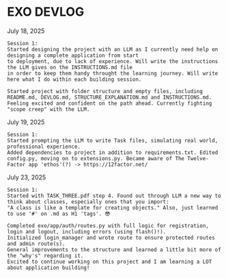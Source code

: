 # EXO DEVLOG

July 18, 2025

    Session 1:
    Started designing the project with an LLM as I currently need help on designing a complete application from start
    to deployment, due to lack of experience. Will write the instructions the LLM gives on the INSTRUCTIONS.md file
    in order to keep them handy throught the learning journey. Will write here what I do within each building session.

    Started project with folder structure and empty files, including README.md, DEVLOG.md, STRUCTURE_EXPLANATION.md and INSTRUCTIONS.md. Feeling excited and confident on the path ahead. Currently fighting "scope creep" with the LLM.

July 19, 2025

    Session 1:
    Started prompting the LLM to write Task files, simulating real world, professional experience. 
    Added dependencies to project in addition to requirements.txt. Edited config.py, moving on to extensions.py. Became aware of The Twelve-Factor app 'ethos'(?) -> https://12factor.net/

July 23, 2025

    Session 1:
    Started with TASK_THREE.pdf step 4. Found out through LLM a new way to think about classes, especially ones that you import: 
    "A class is like a template for creating objects." Also, just learned to use '#' on .md as H1 'tags'. 😎

    Completed exo/app/auth/routes.py with full logic for registration, login and logout, including errors (using flash()!). 
    Initialized login_manager and wrote route to ensure protected routes and admin route(s). 
    General improvements to the structure and learned a little bit more of the "why's" regarding it. 
    Excited to continue working on this project and I am learning a LOT about application building!
